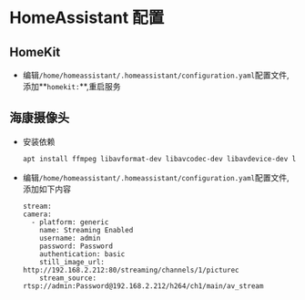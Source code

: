 # HomeAssistant 配置

## HomeKit

* 编辑`/home/homeassistant/.homeassistant/configuration.yaml`配置文件,添加\*\*`homekit:`\*\*,重启服务

## 海康摄像头

*   安装依赖

    ```bash
    apt install ffmpeg libavformat-dev libavcodec-dev libavdevice-dev libavutil-dev libavfilter-dev libswscale-dev libswresample-dev
    ```
*   编辑`/home/homeassistant/.homeassistant/configuration.yaml`配置文件,添加如下内容

    ```properties
    stream:
    camera:
      - platform: generic
        name: Streaming Enabled
        username: admin
        password: Password
        authentication: basic
        still_image_url: http://192.168.2.212:80/streaming/channels/1/picturec
        stream_source: rtsp://admin:Password@192.168.2.212/h264/ch1/main/av_stream
    ```
